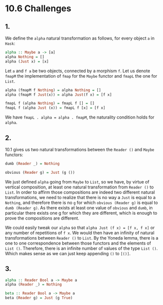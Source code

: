 # 10.6 Challenges

## 1.
We define the `alpha` natural transformation as follows, for every object `a` in `Hask`:
```Haskell
alpha :: Maybe a -> [a]
alpha Nothing = []
alpha (Just x) = [x]
```

Let `a` and `f a` be two objects, connected by a morphism `f`. Let us denote `fmapM` the implementation of `fmap` for the `Maybe` functor and `fmapL` the one for `List`.
```Haskell
alpha (fmapM f Nothing) = alpha Nothing = []
alpha (fmapM f Just(x)) = alpha Just(f x) = [f x]

fmapL f (alpha Nothing) = fmapL f [] = []
fmapL f (alpha Just (x)) = fmapL f [x] = [f x]
```

We have `fmapL . alpha = alpha . fmapM`, the naturality condition holds for `alpha`.

## 2.
10.1 gives us two natural transformations between the `Reader ()` and `Maybe` functors:
```Haskell
dumb (Reader _) = Nothing

obvious (Reader g) = Just (g ())
```

We just defined `alpha` going from `Maybe` to `List`, so we
have, by virtue of vertical composition, at least one natural transformation from `Reader ()` to `List`. In order to affirm those compositions are indeed
two different natural transformations, we need to realize that there is no way a `Just` is equal to a `Nothing`, and therefore there is no `g` for
which `obvious (Reader g)` is equal to `dumb (Reader g)`. As there exists at least one value of `obvious` and `dumb`, in particular there exists one g
for which they are different, which is enough to prove the compositions are different.

We could easily tweak our `alpha` so that `alpha Just (f x) = [f x, f x]` or any number of repetitions of `f x`. We would then have an infinity of
natural transformations between `Reader ()` to `List`. By the Yoneda lemma, there is a one to one correspondence between those functors and the elements
of `List ()`. Therefore, there is an infinite number of values of the type `List ()`. Which makes sense as we can just keep appending `()` to `[()]`.

## 3.
```Haskell
alpha :: Reader Bool a -> Maybe a
alpha (Reader _) = Nothing

beta :: Reader Bool a -> Maybe a
beta (Reader g) = Just (g True)
```

